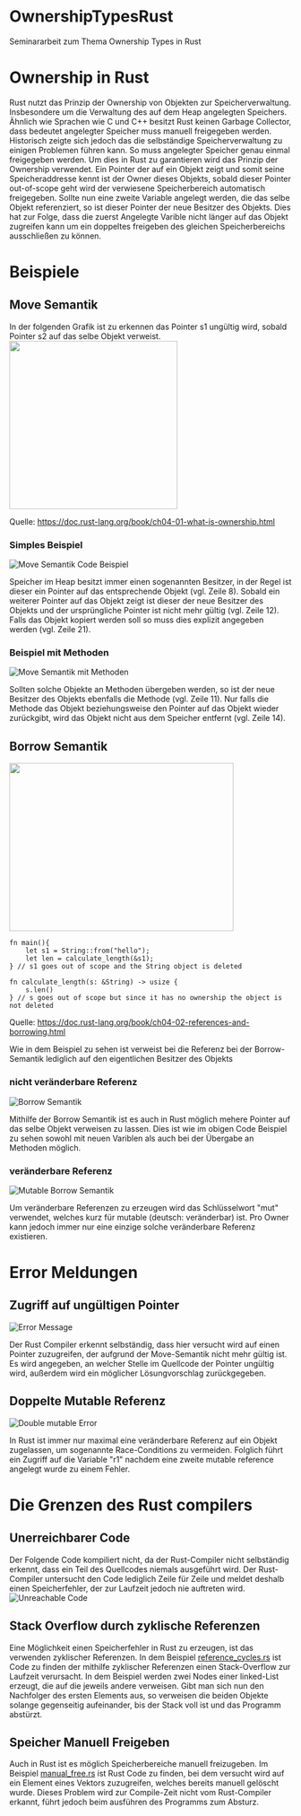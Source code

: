 # OwnershipTypesRust
Seminararbeit zum Thema Ownership Types in Rust

# Ownership in Rust
Rust nutzt das Prinzip der Ownership von Objekten zur Speicherverwaltung. Insbesondere um die Verwaltung des auf dem Heap angelegten Speichers. Ähnlich wie Sprachen wie C und C++ besitzt Rust keinen Garbage Collector, dass bedeutet angelegter Speicher muss manuell freigegeben werden. Historisch zeigte sich jedoch das die selbständige Speicherverwaltung zu einigen Problemen führen kann. So muss angelegter Speicher genau einmal freigegeben werden. Um dies in Rust zu garantieren wird das Prinzip der Ownership verwendet. Ein Pointer der auf ein Objekt zeigt und somit seine Speicheraddresse kennt ist der Owner dieses Objekts, sobald dieser Pointer out-of-scope geht wird der verwiesene Speicherbereich automatisch freigegeben. Sollte nun eine zweite Variable angelegt werden, die das selbe Objekt referenziert, so ist dieser Pointer der neue Besitzer des Objekts. Dies hat zur Folge, dass die zuerst Angelegte Varible nicht länger auf das Objekt zugreifen kann um ein doppeltes freigeben des gleichen Speicherbereichs ausschließen zu können.

# Beispiele
## Move Semantik
In der folgenden Grafik ist zu erkennen das Pointer s1 ungültig wird, sobald Pointer s2 auf das selbe Objekt verweist.
<img src="images/Ownership.svg" width = "300" height="300">

Quelle: https://doc.rust-lang.org/book/ch04-01-what-is-ownership.html

### Simples Beispiel

![Move Semantik Code Beispiel](images/image_move_semantik.png)

Speicher im Heap besitzt immer einen sogenannten Besitzer, in der Regel ist dieser ein Pointer auf das entsprechende Objekt (vgl. Zeile 8). Sobald ein weiterer Pointer auf das Objekt zeigt ist dieser der neue Besitzer des Objekts und der ursprüngliche Pointer ist nicht mehr gültig (vgl. Zeile 12). Falls das Objekt kopiert werden soll so muss dies explizit angegeben werden (vgl. Zeile 21).

### Beispiel mit Methoden

![Move Semantik mit Methoden](images/image_move_methods.png)

Sollten solche Objekte an Methoden übergeben werden, so ist der neue Besitzer des Objekts ebenfalls die Methode (vgl. Zeile 11). Nur falls die Methode das Objekt beziehungsweise den Pointer auf das Objekt wieder zurückgibt, wird das Objekt nicht aus dem Speicher entfernt (vgl. Zeile 14).

## Borrow Semantik

<img src="images/Borrowing.svg" width = "400" height="300">

```
fn main(){
    let s1 = String::from("hello");
    let len = calculate_length(&s1);
} // s1 goes out of scope and the String object is deleted

fn calculate_length(s: &String) -> usize {
    s.len()
} // s goes out of scope but since it has no ownership the object is not deleted
```

Quelle: https://doc.rust-lang.org/book/ch04-02-references-and-borrowing.html

Wie in dem Beispiel zu sehen ist verweist bei die Referenz bei der Borrow-Semantik lediglich auf den eigentlichen Besitzer des Objekts

### nicht veränderbare Referenz

![Borrow Semantik](images/image_borrow.png)

Mithilfe der Borrow Semantik ist es auch in Rust möglich mehere Pointer auf das selbe Objekt verweisen zu lassen. Dies ist wie im obigen Code Beispiel zu sehen sowohl mit neuen Variblen als auch bei der Übergabe an Methoden möglich.

### veränderbare Referenz
![Mutable Borrow Semantik](images/mut_borrow.png)

Um veränderbare Referenzen zu erzeugen wird das Schlüsselwort "mut" verwendet, welches kurz für mutable (deutsch: veränderbar) ist. Pro Owner kann jedoch immer nur eine einzige solche veränderbare Referenz existieren.

# Error Meldungen
## Zugriff auf ungültigen Pointer
![Error Message](images/image_error.png)

Der Rust Compiler erkennt selbständig, dass hier versucht wird auf einen Pointer zuzugreifen, der aufgrund der Move-Semantik nicht mehr gültig ist. Es wird angegeben, an welcher Stelle im Quellcode der Pointer ungültig wird, außerdem wird ein möglicher Lösungvorschlag zurückgegeben. 

## Doppelte Mutable Referenz
![Double mutable Error](images/double_mutable.png)

In Rust ist immer nur maximal eine veränderbare Referenz auf ein Objekt zugelassen, um sogenannte Race-Conditions zu vermeiden. Folglich führt ein Zugriff auf die Variable "r1" nachdem eine zweite mutable reference angelegt wurde zu einem Fehler.

# Die Grenzen des Rust compilers
## Unerreichbarer Code
Der Folgende Code kompiliert nicht, da der Rust-Compiler nicht selbständig erkennt, dass ein Teil des Quellcodes niemals ausgeführt wird. Der Rust-Compiler untersucht den Code lediglich Zeile für Zeile und meldet deshalb einen Speicherfehler, der zur Laufzeit jedoch nie auftreten wird.
![Unreachable Code](https://github.com/PhilKrau/OwnershipTypesRust/assets/72097023/6eef900a-ebea-42fc-8964-9065b515aa17)

## Stack Overflow durch zyklische Referenzen
Eine Möglichkeit einen Speicherfehler in Rust zu erzeugen, ist das verwenden zyklischer Referenzen. In dem Beispiel [reference_cycles.rs](Beispiele_Speicherfehler/reference_cycles.rs) ist Code zu finden der mithilfe zyklischer Referenzen einen Stack-Overflow zur Laufzeit verursacht. In dem Beispiel werden zwei Nodes einer linked-List erzeugt, die auf die jeweils andere verweisen. Gibt man sich nun den Nachfolger des ersten Elements aus, so verweisen die beiden Objekte solange gegenseitig aufeinander, bis der Stack voll ist und das Programm abstürzt.

## Speicher Manuell Freigeben 
Auch in Rust ist es möglich Speicherbereiche manuell freizugeben. Im Beispiel [manual_free.rs](Beispiele_Speicherfehler/manual_free.rs) ist Rust Code zu finden, bei dem versucht wird auf ein Element eines Vektors zuzugreifen, welches bereits manuell gelöscht wurde. Dieses Problem wird zur Compile-Zeit nicht vom Rust-Compiler erkannt, führt jedoch beim ausführen des Programms zum Absturz.


 

